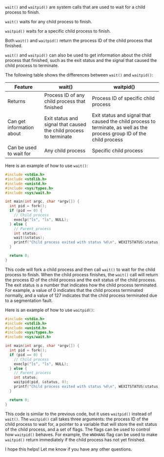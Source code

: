 `wait()` and `waitpid()` are system calls that are used to wait for a child process to finish.

`wait()` waits for any child process to finish.

`waitpid()` waits for a specific child process to finish.

Both `wait()` and `waitpid()` return the process ID of the child process that finished.

`wait()` and `waitpid()` can also be used to get information about the child process that finished, such as the exit status and the signal that caused the child process to terminate.

The following table shows the differences between `wait()` and `waitpid()`:

| Feature | wait() | waitpid() |
|---|---|---|
| Returns | Process ID of any child process that finished | Process ID of specific child process |
| Can get information about | Exit status and signal that caused the child process to terminate | Exit status and signal that caused the child process to terminate, as well as the process group ID of the child process |
| Can be used to wait for | Any child process | Specific child process |

Here is an example of how to use `wait()`:

```c
#include <stdio.h>
#include <stdlib.h>
#include <unistd.h>
#include <sys/types.h>
#include <sys/wait.h>

int main(int argc, char *argv[]) {
  int pid = fork();
  if (pid == 0) {
    // Child process
    execlp("ls", "ls", NULL);
  } else {
    // Parent process
    int status;
    wait(&status);
    printf("Child process exited with status %d\n", WEXITSTATUS(status));
  }

  return 0;
}
```

This code will fork a child process and then call `wait()` to wait for the child process to finish. When the child process finishes, the `wait()` call will return the process ID of the child process and the exit status of the child process. The exit status is a number that indicates how the child process terminated. For example, a value of 0 indicates that the child process terminated normally, and a value of 127 indicates that the child process terminated due to a segmentation fault.

Here is an example of how to use `waitpid()`:

```c
#include <stdio.h>
#include <stdlib.h>
#include <unistd.h>
#include <sys/types.h>
#include <sys/wait.h>

int main(int argc, char *argv[]) {
  int pid = fork();
  if (pid == 0) {
    // Child process
    execlp("ls", "ls", NULL);
  } else {
    // Parent process
    int status;
    waitpid(pid, &status, 0);
    printf("Child process exited with status %d\n", WEXITSTATUS(status));
  }

  return 0;
}
```

This code is similar to the previous code, but it uses `waitpid()` instead of `wait()`. The `waitpid()` call takes three arguments: the process ID of the child process to wait for, a pointer to a variable that will store the exit status of the child process, and a set of flags. The flags can be used to control how `waitpid()` behaves. For example, the `WNOHANG` flag can be used to make `waitpid()` return immediately if the child process has not yet finished.

I hope this helps! Let me know if you have any other questions.